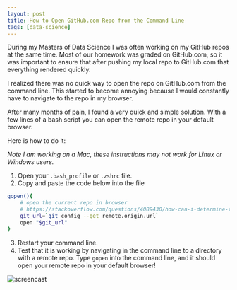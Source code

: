 ```yaml
---
layout: post
title: How to Open GitHub.com Repo from the Command Line
tags: [data-science]
---
```


During my Masters of Data Science I was often working on my GitHub repos at the same time. Most of our homework was graded on GitHub.com, so it was important to ensure that after pushing my local repo to GitHub.com that everything rendered quickly.

I realized there was no quick way to open the repo on GitHub.com from the command line. This started to become annoying because I would constantly have to navigate to the repo in my browser.

After many months of pain, I found a very quick and simple solution. With a few lines of a bash script you can open the remote repo in your default browser.

Here is how to do it:

*Note I am working on a Mac, these instructions may not work for Linux or Windows users.*

1. Open your `.bash_profile` or `.zshrc` file.
2. Copy and paste the code below into the file

```bash
gopen(){
    # open the current repo in browser
    # https://stackoverflow.com/questions/4089430/how-can-i-determine-the-url-that-a-local-git-repository-was-originally-cloned-fr
    git_url=`git config --get remote.origin.url`
    open "$git_url"
}
```
3. Restart your command line.
4. Test that it is working by navigating in the command line to a directory with a remote repo. Type `gopen` into the command line, and it should open your remote repo in your default browser!

![screencast](https://i.imgur.com/iOViiDd.gif)
